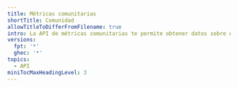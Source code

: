 ```yaml
---
title: Métricas comunitarias
shortTitle: Comunidad
allowTitleToDifferFromFilename: true
intro: La API de métricas comunitarias te permite obtener datos sobre el perfil de tu comunidad.
versions:
  fpt: '*'
  ghec: '*'
topics:
  - API
miniTocMaxHeadingLevel: 3
---
```


